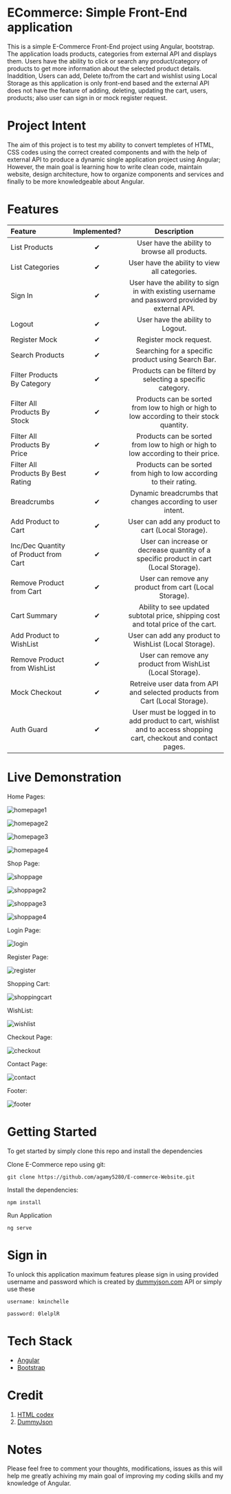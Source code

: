 # ECommerce: Simple Front-End application
This is a simple E-Commerce Front-End project using Angular, bootstrap. The application loads products, categories from external API and displays them. Users have the ability to click or search any product/category of products to get more information about the selected product details. Inaddition, Users can add, Delete to/from the cart and wishlist using Local Storage as this application is only front-end based and the external API does not have the feature of adding, deleting, updating the cart, users, products; also user can sign in or mock register request.
# Project Intent
The aim of this project is to test my ability to convert templetes of HTML, CSS codes using the correct created components and with the help of external API to produce a dynamic single application project using Angular; However, the main goal is learning how to write clean code, maintain website, design architecture, how to organize components and services and finally to be more knowledgeable about Angular.
# Features
| Feature | Implemented? | Description
| :--- | :---: | :---: |
| List Products | ✔ | User have the ability to browse all products.
| List Categories | ✔ | User have the ability to view all categories.
| Sign In | ✔ | User have the ability to sign in with existing username and password provided by external API.
| Logout | ✔ | User have the ability to Logout.
| Register Mock | ✔ | Register mock request.
| Search Products | ✔ | Searching for a specific product using Search Bar.
| Filter Products By Category | ✔ | Products can be filterd by selecting a specific category.
| Filter All Products By Stock | ✔ | Products can be sorted from low to high or high to low according to their stock quantity.
| Filter All Products By Price | ✔ | Products can be sorted from low to high or high to low according to their price.
| Filter All Products By Best Rating | ✔ | Products can be sorted from high to low according to their rating.
| Breadcrumbs | ✔ | Dynamic breadcrumbs that changes according to user intent.
| Add Product to Cart | ✔ | User can add any product to cart (Local Storage).
| Inc/Dec Quantity of Product from Cart | ✔ | User can increase or decrease quantity of a specific product in cart (Local Storage).
| Remove Product from Cart | ✔ | User can remove any product from cart (Local Storage).
| Cart Summary | ✔ | Ability to see updated subtotal price, shipping cost and total price of the cart.
| Add Product to WishList | ✔ | User can add any product to WishList (Local Storage).
| Remove Product from WishList | ✔ | User can remove any product from WishList (Local Storage).
| Mock Checkout | ✔ | Retreive user data from API and selected products from Cart (Local Storage).
| Auth Guard | ✔ | User must be logged in to add product to cart, wishlist and to access shopping cart, checkout and contact pages.

# Live Demonstration

Home Pages:

![homepage1](https://user-images.githubusercontent.com/79969562/217333070-88911b53-2887-4803-baca-8dde5047962c.JPG)

![homepage2](https://user-images.githubusercontent.com/79969562/217333130-960f84e6-85df-4f64-9235-37958310a381.JPG)

![homepage3](https://user-images.githubusercontent.com/79969562/217333129-3544df90-e5ee-42c5-87ec-5e0073ec70de.JPG)

![homepage4](https://user-images.githubusercontent.com/79969562/217333131-410d2926-ec80-4375-bb73-b0266bba2e35.JPG)

Shop Page:

![shoppage](https://user-images.githubusercontent.com/79969562/217333347-4d97b9e1-106b-4e4a-9745-005667e226b7.JPG)

![shoppage2](https://user-images.githubusercontent.com/79969562/217333352-bdab9c26-a08a-435a-9d05-7b83abacc653.JPG)

![shoppage3](https://user-images.githubusercontent.com/79969562/217333358-63a27b94-eac8-44c2-962e-3f66b4ea7b50.JPG)

![shoppage4](https://user-images.githubusercontent.com/79969562/217333366-de0b263d-b347-4202-8d02-61f59aa9b4ad.JPG)


Login Page:

![login](https://user-images.githubusercontent.com/79969562/217334088-da52b4b9-de23-4c03-818e-0d18f03bad3e.JPG)

Register Page:

![register](https://user-images.githubusercontent.com/79969562/217334318-1565daff-65f8-491a-9ccb-dc35bb6b05b3.JPG)

Shopping Cart:

![shoppingcart](https://user-images.githubusercontent.com/79969562/217333491-f32b00e0-404b-4dc0-a093-1d436de97f93.JPG)


WishList:

![wishlist](https://user-images.githubusercontent.com/79969562/217334266-51de0b4e-ca7e-4246-9504-e04c902aae2c.JPG)


Checkout Page:

![checkout](https://user-images.githubusercontent.com/79969562/217334386-fec045b7-c239-45b5-bcf6-cf032f6d3732.JPG)

Contact Page:

![contact](https://user-images.githubusercontent.com/79969562/217334451-c5fc0653-ecad-4149-9588-dd7a03747156.JPG)

Footer:

![footer](https://user-images.githubusercontent.com/79969562/217334488-2d91f616-b827-4f9b-aa3d-1ae40614bc55.JPG)

# Getting Started
To get started by simply clone this repo and install the dependencies

Clone E-Commerce repo using git:
```
git clone https://github.com/agamy5280/E-commerce-Website.git
```
Install the dependencies:
```
npm install
```
Run Application
```
ng serve
```

# Sign in

To unlock this application maximum features please sign in using provided username and password which is created by [dummyjson.com](https://dummyjson.com/users) API
or simply use these
```
username: kminchelle
```
```
password: 0lelplR
```

# Tech Stack

* [Angular](https://angular.io/)
* [Bootstrap](https://getbootstrap.com/)

# Credit

1. [HTML codex](https://htmlcodex.com/)
2. [DummyJson](https://dummyjson.com/)

# Notes

Please feel free to comment your thoughts, modifications, issues as this will help me greatly achiving my main goal of improving my coding skills and my knowledge of Angular. 
